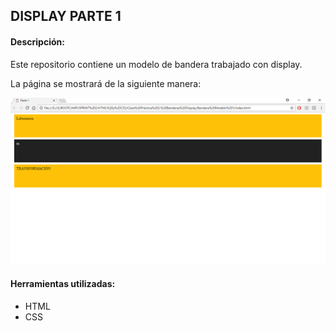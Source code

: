## DISPLAY PARTE 1

#### Descripción:
Este repositorio contiene un modelo de bandera trabajado con display.

La página se mostrará de la siguiente manera:

![Sin titulo](assets/imgs/Captura1.png)  


#### Herramientas utilizadas:
* HTML
* CSS
